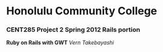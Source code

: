 # Honolulu Community College
### CENT285 Project 2 Spring 2012 Rails portion
__Ruby on Rails with GWT__ _Vern Takebayashi_
